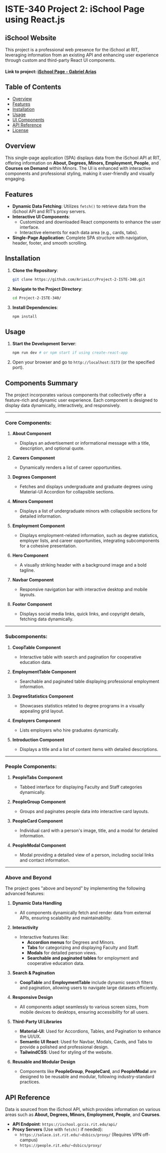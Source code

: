 # ISTE-340 Project 2: iSchool Page using React.js
## iSchool Website

This project is a professional web presence for the iSchool at RIT, leveraging information from an existing API and enhancing user experience through custom and third-party React UI components.
#### Link to project: [iSchool Page - Gabriel Arias](https://people.rit.edu/gma5404/ISTE340/Project-2/)

## Table of Contents

- [Overview](#overview)
- [Features](#features)
- [Installation](#installation)
- [Usage](#usage)
- [UI Components](#ui-components)
- [API Reference](#api-reference)
- [License](#license)

## Overview

This single-page application (SPA) displays data from the iSchool API at RIT, offering information on **About, Degrees, Minors, Employment, People**, and **Courses on Demand** within Minors. The UI is enhanced with interactive components and professional styling, making it user-friendly and visually engaging.

## Features

- **Dynamic Data Fetching**: Utilizes `fetch()` to retrieve data from the iSchool API and RIT’s proxy servers.
- **Interactive UI Components**:
  - Customized and downloaded React components to enhance the user interface.
  - Interactive elements for each data area (e.g., cards, tabs).
- **Single-Page Application**: Complete SPA structure with navigation, header, footer, and smooth scrolling.

## Installation

1. **Clone the Repository**:
   ```bash
   git clone https://github.com/AriasLcr/Project-2-ISTE-340.git
   ```
2. **Navigate to the Project Directory**:
   ```bash
   cd Project-2-ISTE-340/
   ```
3. **Install Dependencies**:
   ```bash
   npm install
   ```

## Usage

1. **Start the Development Server**:
   ```bash
   npm run dev # or npm start if using create-react-app
   ```
2. Open your browser and go to `http://localhost:5173` (or the specified port).

## Components Summary

The project incorporates various components that collectively offer a feature-rich and dynamic user experience. Each component is designed to display data dynamically, interactively, and responsively.

---

### Core Components:

1. **About Component**
   - Displays an advertisement or informational message with a title, description, and optional quote.

2. **Careers Component**
   - Dynamically renders a list of career opportunities.

3. **Degrees Component**
   - Fetches and displays undergraduate and graduate degrees using Material-UI Accordion for collapsible sections.

4. **Minors Component**
   - Displays a list of undergraduate minors with collapsible sections for detailed information.

5. **Employment Component**
   - Displays employment-related information, such as degree statistics, employer lists, and career opportunities, integrating subcomponents for a cohesive presentation.

6. **Hero Component**
   - A visually striking header with a background image and a bold tagline.

7. **Navbar Component**
   - Responsive navigation bar with interactive desktop and mobile layouts.

8. **Footer Component**
   - Displays social media links, quick links, and copyright details, fetching data dynamically.

---

### Subcomponents:

1. **CoopTable Component**
   - Interactive table with search and pagination for cooperative education data.

2. **EmploymentTable Component**
   - Searchable and paginated table displaying professional employment information.

3. **DegreeStatistics Component**
   - Showcases statistics related to degree programs in a visually appealing grid layout.

4. **Employers Component**
   - Lists employers who hire graduates dynamically.

5. **Introduction Component**
   - Displays a title and a list of content items with detailed descriptions.

---

### People Components:

1. **PeopleTabs Component**
   - Tabbed interface for displaying Faculty and Staff categories dynamically.

2. **PeopleGroup Component**
   - Groups and paginates people data into interactive card layouts.

3. **PeopleCard Component**
   - Individual card with a person's image, title, and a modal for detailed information.

4. **PeopleModal Component**
   - Modal providing a detailed view of a person, including social links and contact information.

---

### Above and Beyond
The project goes "above and beyond" by implementing the following advanced features:

1. **Dynamic Data Handling**
   - All components dynamically fetch and render data from external APIs, ensuring scalability and maintainability.

2. **Interactivity**
   - Interactive features like:
     - **Accordion menus** for Degrees and Minors.
     - **Tabs** for categorizing and displaying Faculty and Staff.
     - **Modals** for detailed person views.
     - **Searchable and paginated tables** for employment and cooperative education data.

3. **Search & Pagination**
   - **CoopTable** and **EmploymentTable** include dynamic search filters and pagination, allowing users to navigate large datasets efficiently.

4. **Responsive Design**
   - All components adapt seamlessly to various screen sizes, from mobile devices to desktops, ensuring accessibility for all users.

5. **Third-Party UI Libraries**
   - **Material-UI**: Used for Accordions, Tables, and Pagination to enhance the UI/UX.
   - **Semantic UI React**: Used for Navbar, Modals, Cards, and Tabs to provide a polished and professional design.
   - **TailwindCSS**: Used for styling of the website.

6. **Reusable and Modular Design**
   - Components like **PeopleGroup**, **PeopleCard**, and **PeopleModal** are designed to be reusable and modular, following industry-standard practices.


## API Reference

Data is sourced from the iSchool API, which provides information on various areas such as **About, Degrees, Minors, Employment, People**, and **Courses**.

- **API Endpoint**: `https://ischool.gccis.rit.edu/api/`
- **Proxy Servers** (Use with `fetch()` if needed):
  - `https://solace.ist.rit.edu/~dsbics/proxy/` (Requires VPN off-campus)
  - `https://people.rit.edu/~dsbics/proxy/`
